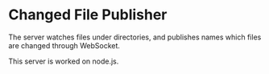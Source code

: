 # Changed File Publisher
The server watches files under directories, and publishes names which files are changed through WebSocket.

This server is worked on node.js.
